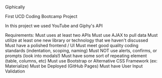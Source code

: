 Giphically

First UCD Coding Bootcamp Project

In this project we used YouTube and Giphy's API


Requirements:
Must uses at least two APIs
Must use AJAX to pull data
Must utilize at least one new library or technology that we haven't discussed
Must have a polished frontend / UI
Must meet good quality coding standards (indentation, scoping, naming)
Must NOT use alerts, confirms, or prompts (look into modals!)
Must have some sort of repeating element (table, columns, etc)
Must use Bootstrap or Alternative CSS Framework (ex: Materialize)
Must be Deployed (GitHub Pages)
Must have User Input Validation
